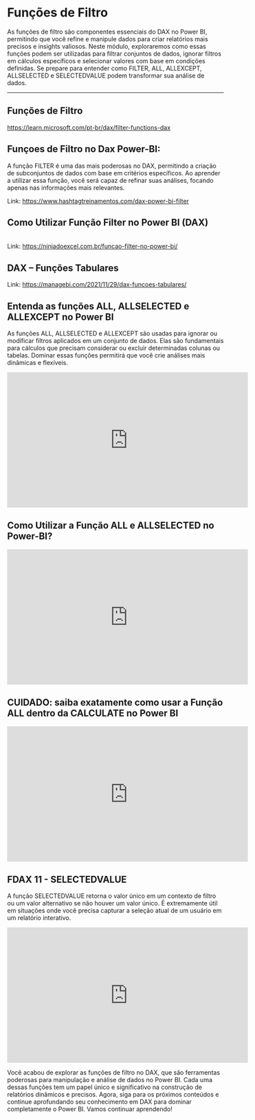 # Funções de Filtro
 
As funções de filtro são componentes essenciais do DAX no Power BI, permitindo que você refine e manipule dados para criar relatórios mais precisos e insights valiosos. Neste módulo, exploraremos como essas funções podem ser utilizadas para filtrar conjuntos de dados, ignorar filtros em cálculos específicos e selecionar valores com base em condições definidas. Se prepare para entender como FILTER, ALL, ALLEXCEPT, ALLSELECTED e SELECTEDVALUE podem transformar sua análise de dados.

---

## Funções de Filtro

https://learn.microsoft.com/pt-br/dax/filter-functions-dax
 
## Funçoes de Filtro no Dax Power-BI:

A função FILTER é uma das mais poderosas no DAX, permitindo a criação de subconjuntos de dados com base em critérios específicos. Ao aprender a utilizar essa função, você será capaz de refinar suas análises, focando apenas nas informações mais relevantes.

Link: https://www.hashtagtreinamentos.com/dax-power-bi-filter
 
## Como Utilizar Função Filter no Power BI (DAX)
\
Link: https://ninjadoexcel.com.br/funcao-filter-no-power-bi/
 
## DAX – Funções Tabulares

Link: https://managebi.com/2021/11/29/dax-funcoes-tabulares/

## Entenda as funções ALL, ALLSELECTED e ALLEXCEPT no Power BI

As funções ALL, ALLSELECTED e ALLEXCEPT são usadas para ignorar ou modificar filtros aplicados em um conjunto de dados. Elas são fundamentais para cálculos que precisam considerar ou excluir determinadas colunas ou tabelas. Dominar essas funções permitirá que você crie análises mais dinâmicas e flexíveis.

<iframe width="560" height="315" src="https://www.youtube.com/embed/Qj8-iIT5vEw?si=NFTUMfFqdMQbJ9N7" title="YouTube video player" frameborder="0" allow="accelerometer; autoplay; clipboard-write; encrypted-media; gyroscope; picture-in-picture; web-share" referrerpolicy="strict-origin-when-cross-origin" allowfullscreen></iframe>
 
## Como Utilizar a Função ALL e ALLSELECTED no Power-BI?

<iframe width="560" height="315" src="https://www.youtube.com/embed/kj5vGx7KWIM?si=DkiM53CaCr8J0-aA" title="YouTube video player" frameborder="0" allow="accelerometer; autoplay; clipboard-write; encrypted-media; gyroscope; picture-in-picture; web-share" referrerpolicy="strict-origin-when-cross-origin" allowfullscreen></iframe>

## CUIDADO: saiba exatamente como usar a Função ALL dentro da CALCULATE no Power BI
 
<iframe width="560" height="315" src="https://www.youtube.com/embed/MgLgGkSUd8g?si=rjtl1LnBWsNFgxCq" title="YouTube video player" frameborder="0" allow="accelerometer; autoplay; clipboard-write; encrypted-media; gyroscope; picture-in-picture; web-share" referrerpolicy="strict-origin-when-cross-origin" allowfullscreen></iframe>
 
## FDAX 11 - SELECTEDVALUE

A função SELECTEDVALUE retorna o valor único em um contexto de filtro ou um valor alternativo se não houver um valor único. É extremamente útil em situações onde você precisa capturar a seleção atual de um usuário em um relatório interativo.

<iframe width="560" height="315" src="https://www.youtube.com/embed/3wOOrmRoB18?si=BFTk7clAPNaYcuvA" title="YouTube video player" frameborder="0" allow="accelerometer; autoplay; clipboard-write; encrypted-media; gyroscope; picture-in-picture; web-share" referrerpolicy="strict-origin-when-cross-origin" allowfullscreen></iframe>

Você acabou de explorar as funções de filtro no DAX, que são ferramentas poderosas para manipulação e análise de dados no Power BI. Cada uma dessas funções tem um papel único e significativo na construção de relatórios dinâmicos e precisos. Agora, siga para os próximos conteúdos e continue aprofundando seu conhecimento em DAX para dominar completamente o Power BI. Vamos continuar aprendendo!